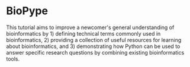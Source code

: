 # BioPype
This tutorial aims to improve a newcomer's general understanding of bioinformatics by 1) defining technical terms commonly used in bioinformatics, 2) providing a collection of useful resources for learning about bioinformatics, and 3) demonstrating how Python can be used to answer specific research questions by combining existing bioinformatics tools.
